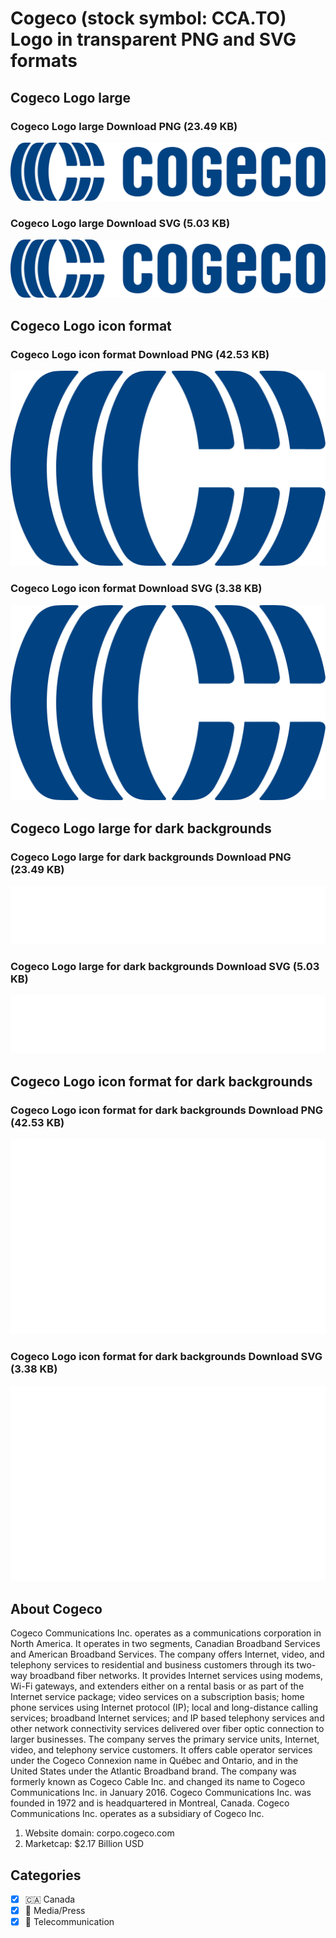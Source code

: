# Cogeco (stock symbol: CCA.TO) Logo in transparent PNG and SVG formats

## Cogeco Logo large

### Cogeco Logo large Download PNG (23.49 KB)

![Cogeco Logo large Download PNG (23.49 KB)](/img/orig/CCA.TO_BIG-321a7fed.png)

### Cogeco Logo large Download SVG (5.03 KB)

![Cogeco Logo large Download SVG (5.03 KB)](/img/orig/CCA.TO_BIG-40dd2e91.svg)

## Cogeco Logo icon format

### Cogeco Logo icon format Download PNG (42.53 KB)

![Cogeco Logo icon format Download PNG (42.53 KB)](/img/orig/CCA.TO-62f0bded.png)

### Cogeco Logo icon format Download SVG (3.38 KB)

![Cogeco Logo icon format Download SVG (3.38 KB)](/img/orig/CCA.TO-2159b4b1.svg)

## Cogeco Logo large for dark backgrounds

### Cogeco Logo large for dark backgrounds Download PNG (23.49 KB)

![Cogeco Logo large for dark backgrounds Download PNG (23.49 KB)](/img/orig/CCA.TO_BIG.D-d5c4c76f.png)

### Cogeco Logo large for dark backgrounds Download SVG (5.03 KB)

![Cogeco Logo large for dark backgrounds Download SVG (5.03 KB)](/img/orig/CCA.TO_BIG.D-ad69c079.svg)

## Cogeco Logo icon format for dark backgrounds

### Cogeco Logo icon format for dark backgrounds Download PNG (42.53 KB)

![Cogeco Logo icon format for dark backgrounds Download PNG (42.53 KB)](/img/orig/CCA.TO.D-eed67cfe.png)

### Cogeco Logo icon format for dark backgrounds Download SVG (3.38 KB)

![Cogeco Logo icon format for dark backgrounds Download SVG (3.38 KB)](/img/orig/CCA.TO.D-83d8948c.svg)

## About Cogeco

Cogeco Communications Inc. operates as a communications corporation in North America. It operates in two segments, Canadian Broadband Services and American Broadband Services. The company offers Internet, video, and telephony services to residential and business customers through its two-way broadband fiber networks. It provides Internet services using modems, Wi-Fi gateways, and extenders either on a rental basis or as part of the Internet service package; video services on a subscription basis; home phone services using Internet protocol (IP); local and long-distance calling services; broadband Internet services; and IP based telephony services and other network connectivity services delivered over fiber optic connection to larger businesses. The company serves the primary service units, Internet, video, and telephony service customers. It offers cable operator services under the Cogeco Connexion name in Québec and Ontario, and in the United States under the Atlantic Broadband brand. The company was formerly known as Cogeco Cable Inc. and changed its name to Cogeco Communications Inc. in January 2016. Cogeco Communications Inc. was founded in 1972 and is headquartered in Montreal, Canada. Cogeco Communications Inc. operates as a subsidiary of Cogeco Inc.

1. Website domain: corpo.cogeco.com
2. Marketcap: $2.17 Billion USD


## Categories
- [x] 🇨🇦 Canada
- [x] 📰 Media/Press
- [x] 📡 Telecommunication
